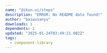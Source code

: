 ```yaml
---
name: "@ikun-ui/steps"
description: "ERROR: No README data found!"
author: "baiwusanyu"
downloads: 1
dependents: 1
updated: "2025-01-24T03:49:21.002Z"
tags: 
  - component-library
---
```

